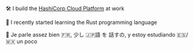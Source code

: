 🛠️ I build the [HashiCorp Cloud Platform](https://www.hashicorp.com/cloud) at work

🦀 I recently started learning the Rust programming language

💬 Je parle assez bien 🇫🇷, 少し 🇯🇵語 を 話すの, y estoy estudiando 🇪🇸/🇲🇽 un poco


<!--
**jesdavpet/jesdavpet** is a ✨ _special_ ✨ repository because its `README.md` (this file) appears on your GitHub profile.

Here are some ideas to get you started:

- 🔭 I’m currently working on ...
- 🌱 I’m currently learning ...
- 👯 I’m looking to collaborate on ...
- 🤔 I’m looking for help with ...
- 💬 Ask me about ...
- 📫 How to reach me: ...
- 😄 Pronouns: ...
- ⚡ Fun fact: ...
-->
